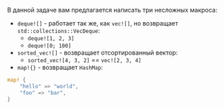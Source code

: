 В данной задаче вам предлагается написать три несложных макроса:
* `deque![]` - работает так же, как `vec![]`, но возвращает `std::collections::VecDeque`:
  * `deque![1, 2, 3]`
  * `deque![0; 100]`
* `sorted_vec![]` - возвращает отсортированный вектор:
  * `sorted_vec![4, 3, 2]` == `vec![2, 3, 4]`
* `map!{}` - возвращает `HashMap`:

```rust
map! {
	"hello" => "world",
	"foo" => "bar",
}
```
